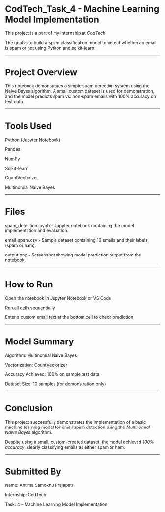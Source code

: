 # CodTech_Task_4 - Machine Learning Model Implementation

This project is a part of my internship at *CodTech*. 

The goal is to build a spam classification model to detect whether an email is spam or not using Python and scikit-learn.

---

# Project Overview
This notebook demonstrates a simple spam detection system using the Naive Bayes algorithm.
A small custom dataset is used for demonstration, and the model predicts spam vs. non-spam emails with 100% accuracy on test data.

---

# Tools Used
Python (Jupyter Notebook)

Pandas

NumPy

Scikit-learn

CountVectorizer

Multinomial Naive Bayes

---

# Files
spam_detection.ipynb – Jupyter notebook containing the model implementation and evaluation.

email_spam.csv - Sample dataset containing 10 emails and their labels (spam or ham).

output.png - Screenshot showing model prediction output from the notebook.


---

#  How to Run
Open the notebook in Jupyter Notebook or VS Code

Run all cells sequentially

Enter a custom email text at the bottom cell to check prediction

---

#  Model Summary
Algorithm: Multinomial Naive Bayes

Vectorization: CountVectorizer

Accuracy Achieved: 100% on sample test data

Dataset Size: 10 samples (for demonstration only)

---

#  Conclusion


This project successfully demonstrates the implementation of a basic machine learning model for email spam detection using the *Multinomial Naive Bayes* algorithm.  

Despite using a small, custom-created dataset, the model achieved *100% accuracy*, clearly classifying emails as either spam or ham.


---

#  Submitted By

Name: Antima Samokhu Prajapati

Internship: CodTech

Task: 4 – Machine Learning Model Implementation




